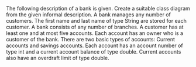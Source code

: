 The following description of a bank is given. Create a suitable class diagram from the given informal description.
A bank manages any number of customers. The first name and last name of type String are stored for each customer. A bank consists of any number of branches. A customer has at least one and at most five accounts. Each account has an owner who is a customer of the bank. There are two basic types of accounts: Current accounts and savings accounts. Each account has an account number of type int and a current account balance of type double. Current accounts also have an overdraft limit of type double.
